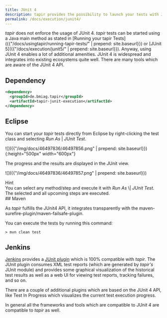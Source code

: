 ```yaml
---
title: JUnit 4
description: tapir provides the possibility to launch your tests with JUnit 4.
permalink: /docs/execution/junit4/
---
```


<i>tapir</i> does not enforce the usage of JUnit 4. <i>tapir</i> tests can be started
using a Java main method as stated in [Running your tapir
Tests]({{"/docs/usingtapir/running-tapir-tests/" | prepend: site.baseurl}}) or [JUnit 5]({{"/docs/execution/junit5/" | prepend: site.baseurl}}). Anyway, using JUnit 4 enables a lot of
additional amenities. JUnit 4 is widespread and integrates into existing
ecosystems quite well. There are many tools which are aware of the JUnit 4
API.

## Dependency

``` xml
<dependency>
  <groupId>de.bmiag.tapir</groupId>
  <artifactId>tapir-junit-execution</artifactId>
</dependency>
```

## Eclipse

You can start your <i>tapir</i> tests directly from Eclipse by right-clicking
the test class and selecting *Run As* | *JUnit Test*.

![]({{"/img/docs/46497836/46497856.png" | prepend: site.baseurl}}){:height="500px" width="600px"}

The progress and the results are displayed in the JUnit view.

![]({{"/img/docs/46497836/46497857.png" | prepend: site.baseurl}})


<div class="panel panel-info">
  <div class="panel-heading">
    <div class="panel-title"><span class="fas fa-info-circle"></span> Hint</div>
  </div>
  <div class="panel-body">
  You can select any method/step and execute it with <i>Run As</i> \| <i>JUnit
  Test</i>. The selected and all upcoming steps are executed.
  </div>
</div>
## Maven

As <i>tapir</i> fulfills the JUnit4 API, it integrates transparently with the maven-surefire-plugin/maven-failsafe-plugin.

You can execute the tests by running this command:

``` text
> mvn clean test
```

## Jenkins

[Jenkins](https://jenkins.io/) provides a [JUnit
plugin](https://plugins.jenkins.io/junit) which is 100% compatible with
<i>tapir</i>. The JUnit plugin consumes XML test reports (which are generated by
<i>tapir's</i> JUnit module) and provides some graphical visualization of the
historical test results as well as a web UI for viewing test reports,
tracking failures, and so on. 

There are a couple of additional plugins which are based on the JUnit 4
API, like Test In Progress which visualizes the current test execution
progress.

In general all the frameworks and tools which are compatible to JUnit 4
are compatible to <i>tapir</i> as well.
